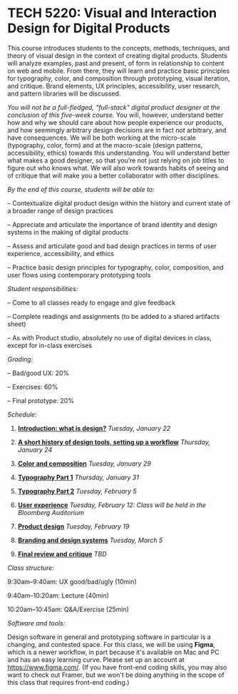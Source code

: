 # TECH 5220: **Visual and Interaction Design for Digital Products**

This course introduces students to the concepts, methods, techniques, and theory of visual design in the context of creating digital products. Students will analyze examples, past and present, of form in relationship to content on web and mobile. From there, they will learn and practice basic principles for typography, color, and composition through prototyping, visual iteration, and critique. Brand elements, UX principles, accessibility, user research, and pattern libraries will be discussed.

*You will not be a full-fledged, "full-stack" digital product designer at the conclusion of this five-week course.* You will, however, understand better how and why we should care about how people experience our products, and how seemingly arbitrary design decisions are in fact *not* arbitrary, and have consequences. We will be both working at the micro-scale (typography, color, form) and at the macro-scale (design patterns, accessibility, ethics) towards this understanding. You will understand better what makes a good designer, so that you’re not just relying on job titles to figure out who knows what. We will also work towards habits of seeing and of critique that will make you a better collaborator with other disciplines.


*By the end of this course, students will be able to:*

– Contextualize digital product design within the history and current state of a broader range of design practices

– Appreciate and articulate the importance of brand identity and design systems in the making of digital products  

– Assess and articulate good and bad design practices in terms of user experience, accessibility, and ethics

– Practice basic design principles for typography, color, composition, and user flows using contemporary prototyping tools


*Student responsibilities:*

– Come to all classes ready to engage and give feedback

– Complete readings and assignments (to be added to a shared artifacts sheet)

– As with Product studio, absolutely no use of digital devices in class, except for in-class exercises


*Grading:*

– Bad/good UX: 20%

– Exercises: 60%

– Final prototype: 20%

*Schedule:*


1. [**Introduction: what is design?**](https://github.com/cornelltech/TECH5220-ProductDesign/wiki/Session-1:-Introduction:-what-is-design%3F) *Tuesday, January 22*

2. [**A short history of design tools, setting up a workflow**](https://github.com/cornelltech/TECH5220-ProductDesign/wiki/Session-2:-A-short-history-of-design-tools,-setting-up-a-workflow) *Thursday, January 24*

3. [**Color and composition**](https://github.com/cornelltech/TECH5220-ProductDesign/wiki/Session-3:-Color-and-composition) *Tuesday, January 29*

4. [**Typography Part 1**](https://github.com/cornelltech/TECH5220-ProductDesign/wiki/Session-4:-Typography-Part-1) *Thursday, January 31*

5. [**Typography Part 2**](https://github.com/cornelltech/TECH5220-ProductDesign/wiki/Session-5:-Typography-Part-2) *Tuesday, February 5*

6. [**User experience**](https://github.com/cornelltech/TECH5220-ProductDesign/wiki/Session-6:-User-experience-and-User-Flows) *Tuesday, February 12: Class will be held in the Bloomberg Auditorium*

7. [**Product design**](https://github.com/cornelltech/TECH5220-ProductDesign/wiki/Session-7:-So-then-what-is-Product-Design%3F) *Tuesday, February 19*

8. [**Branding and design systems**](https://github.com/cornelltech/TECH5220-ProductDesign/wiki/Session-8:-Branding-and-design-systems) *Tuesday, March 5*

9. [**Final review and critique**](https://github.com/cornelltech/TECH5220-ProductDesign/wiki/Session-9:-Final-prototype-reviews-and-critique) *TBD*


*Class structure:*

9:30am–9:40am: UX good/bad/ugly (10min)

9:40am–10:20am: Lecture (40min)

10:20am–10:45am: Q&A/Exercise (25min)


*Software and tools:*

Design software in general and prototyping software in particular is a changing, and contested space. For this class, we will be using **Figma**, which is a newer workflow, in part because it's available on Mac and PC and has an easy learning curve. Please set up an account at https://www.figma.com/. (If you have front-end coding skills, you may also want to check out Framer, but we won't be doing anything in the scope of this class that requires front-end coding.) 

